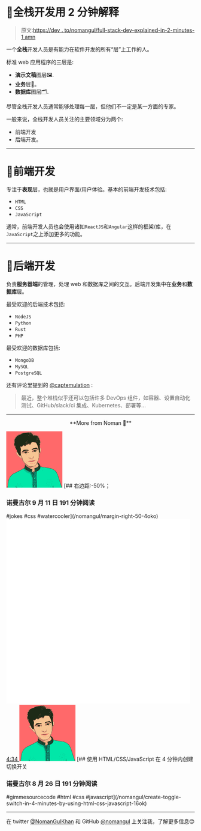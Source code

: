 # 🧔全栈开发用 2 分钟解释

> 原文:[https://dev . to/nomangul/full-stack-dev-explained-in-2-minutes-1 amn](https://dev.to/nomangul/full-stack-dev-explained-in-2-minutes-1amn)

一个**全栈**开发人员是有能力在软件开发的所有“层”上工作的人。

标准 web 应用程序的三层是:

*   **演示文稿**图层🖼️.
*   **业务**层🎯。
*   **数据库**图层🗂️.

尽管全栈开发人员通常能够处理每一层，但他们不一定是某一方面的专家。

一般来说，全栈开发人员关注的主要领域分为两个:

*   前端开发
*   后端开发。

* * *

# [](#frontend-development)🎨前端开发

专注于**表现**层，也就是用户界面/用户体验。基本的前端开发技术包括:

*   `HTML`
*   `CSS`
*   `JavaScript`

通常，前端开发人员也会使用诸如`ReactJS`和`Angular`这样的框架/库，在`JavaScript`之上添加更多的功能。

* * *

# [](#backend-development)🧬后端开发

负责**服务器端**的管理，处理 web 和数据库之间的交互。后端开发集中在**业务**和**数据库**层。

最受欢迎的后端技术包括:

*   `NodeJS`
*   `Python`
*   `Rust`
*   `PHP`

最受欢迎的数据库包括:

*   `MongoDB`
*   `MySQL`
*   `PostgreSQL`

还有评论里提到的 [@captemulation](https://dev.to/captemulation) :

> 最近，整个堆栈似乎还可以包括许多 DevOps 组件，如容器、设置自动化测试、GitHub/slack/ci 集成、Kubernetes、部署等...

* * *

<center>**More from Noman 🦄**</center>

[![nomangul image](img/e8d1b3da89f774b1d4b2e13ee9179b73.png)](/nomangul) [## 右边距:-50%；

### 诺曼古尔 9 月 11 日 191 分钟阅读

#jokes #css #watercooler](/nomangul/margin-right-50-4oko)
[![video camera](img/6ce423bda928ca22c2d375147e9ee787.png) 4:34 ](/nomangul/create-toggle-switch-in-4-minutes-by-using-html-css-javascript-16ok) [![nomangul image](img/e8d1b3da89f774b1d4b2e13ee9179b73.png)](/nomangul) [## 使用 HTML/CSS/JavaScript 在 4 分钟内创建切换开关

### 诺曼古尔 8 月 26 日 191 分钟阅读

#gimmesourcecode #html #css #javascript](/nomangul/create-toggle-switch-in-4-minutes-by-using-html-css-javascript-16ok)

* * *

在 twitter [@NomanGulKhan](https://twitter.com/NomanGulKhan) 和 GitHub [@nomangul](https://github.com/NomanGul) 上关注我，了解更多信息😊